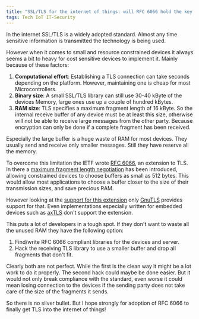 ```yaml
---
title: "SSL/TLS for the internet of things: will RFC 6066 hold the key to its success?"
tags: Tech IoT IT-Security
---
```


In the internet SSL/TLS is a widely adopted standard. Almost any time sensitive information is transmitted the technology is being used.

However when it comes to small and resource constrained devices it always seems a bit to heavy for cost sensitive devices to implement it. Mainly because of these factors:

1. **Computational effort**: Establishing a TLS connection can take seconds depending on the platform. However, maintaining one is cheap for most Microcontrollers.
2. **Binary size**: A small SSL/TLS library can still use 30-40 kByte of the devices Memory, large ones use up a couple of hundred kBytes.
3. **RAM size**: TLS specifies a maximum fragment length of 16 kByte. So the internal receive buffer of any device must be at least this size, otherwise will not be able to receive large messages from the other party. Because encryption can only be done if a complete fragment has been received.

Especially the large buffer is a huge waste of RAM for most devices. They usually send and receive only smaller messages. Still they have reserve all the memory.

To overcome this limitation the IETF wrote [RFC 6066](http://tools.ietf.org/html/rfc6066), an extension to TLS. In there a [maximum fragment length negotiation](http://tools.ietf.org/html/rfc6066#page-8) has been introduced, allowing constrained devices to choose buffers as small as 512 bytes. This would allow most applications to choose a buffer closer to the size of their transmission sizes, and save precious RAM.

However looking at the [support for this extension](http://en.wikipedia.org/wiki/Comparison_of_TLS_implementations#Extensions) only [GnuTLS](http://www.gnutls.org/) provides support for that. Even implementations especially written for embedded devices such as [axTLS](http://axtls.sourceforge.net/) don't support the extension.

This puts a lot of developers in a tough spot. If they don't want to waste all the unused RAM they have the following option:

1. Find/write RFC 6066 compliant libraries for the devices and server.
2. Hack the receiving TLS library to use a smaller buffer and drop all fragments that don't fit.

Clearly both are not perfect. While the first is the clean way it might be a lot work to do it properly. The second hack could maybe be done easier. But it would not only break compliance with the standard, even worse it could mean losing connection to the devices if the sending party does not take care of the size of the fragments it sends.

So there is no silver bullet. But I hope strongly for adoption of RFC 6066 to finally get TLS into the internet of things!
